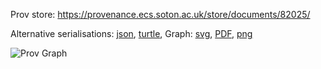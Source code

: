 
Prov store: https://provenance.ecs.soton.ac.uk/store/documents/82025/

Alternative serialisations: [json](https://provenance.ecs.soton.ac.uk/store/documents/82025.json), [turtle](https://provenance.ecs.soton.ac.uk/store/documents/82025.ttl),
Graph: [svg](https://provenance.ecs.soton.ac.uk/store/documents/82025.svg), [PDF](https://provenance.ecs.soton.ac.uk/store/documents/82025.pdf), [png](https://provenance.ecs.soton.ac.uk/store/documents/82025.png)

![Prov Graph](https://provenance.ecs.soton.ac.uk/store/documents/82025.png)

        